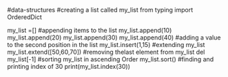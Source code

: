 #data-structures
#creating a list called my_list
from typing import OrderedDict


my_list =[]
#appending items to the list
my_list.append(10)
my_list.append(20)
my_list.append(30)
my_list.append(40)
#adding a value to the second position in the list
my_list.insert(1,15)
#extending my_list 
my_list.extend([50,60,70])
#removing thelast element from my_list
del my_list[-1]
#sorting my_list in ascending Order
my_list.sort()
#finding and printing index of 30
print(my_list.index(30))
